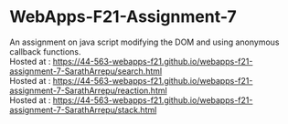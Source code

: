 # WebApps-F21-Assignment-7
An assignment on java script modifying the DOM and using anonymous callback functions.
<br>
Hosted at : https://44-563-webapps-f21.github.io/webapps-f21-assignment-7-SarathArrepu/search.html
<br>
Hosted at : https://44-563-webapps-f21.github.io/webapps-f21-assignment-7-SarathArrepu/reaction.html
<br>
Hosted at : https://44-563-webapps-f21.github.io/webapps-f21-assignment-7-SarathArrepu/stack.html
